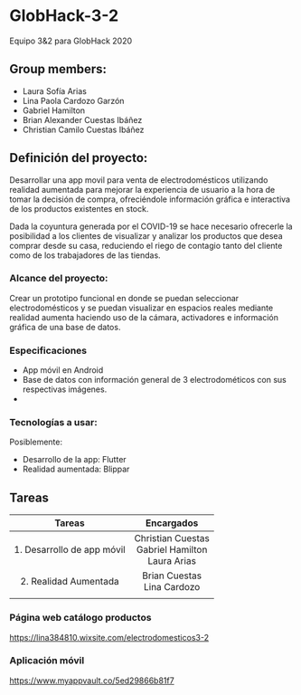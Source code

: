 # GlobHack-3-2
Equipo 3&amp;2 para GlobHack 2020
## Group members:
- Laura Sofía Arias
- Lina Paola Cardozo Garzón
- Gabriel Hamilton
- Brian Alexander Cuestas Ibáñez      
- Christian Camilo Cuestas Ibáñez

## Definición del proyecto:
Desarrollar una app movil para venta de electrodomésticos utilizando realidad aumentada para mejorar la experiencia de usuario a la hora de tomar la decisión de compra, ofreciéndole información gráfica e interactiva de los productos existentes en stock.

Dada la coyuntura generada por el COVID-19 se hace necesario ofrecerle la posibilidad a los clientes de visualizar y analizar los productos que desea comprar desde su casa, reduciendo el riego de contagio tanto del cliente como de los trabajadores de las tiendas.

### Alcance del proyecto:

Crear un prototipo funcional en donde se puedan seleccionar electrodomésticos y se puedan visualizar en espacios reales mediante realidad aumenta haciendo uso de la cámara, activadores e información gráfica de una base de datos.

### Especificaciones
- App móvil en Android
- Base de datos con información general de 3 electrodométicos con sus respectivas imágenes.
- 

### Tecnologías a usar:
Posiblemente:

- Desarrollo de la app: Flutter
- Realidad aumentada: Blippar

## Tareas
|           Tareas           |                      Encargados                      |
|:--------------------------:|:----------------------------------------------------:|
| 1. Desarrollo de app móvil | Christian Cuestas<br>Gabriel Hamilton<br>Laura Arias |
| 2. Realidad Aumentada      | Brian Cuestas<br>Lina Cardozo                        |
|                            |                                                      |

### Página web catálogo productos
https://lina384810.wixsite.com/electrodomesticos3-2

### Aplicación móvil
https://www.myappvault.co/5ed29866b81f7
